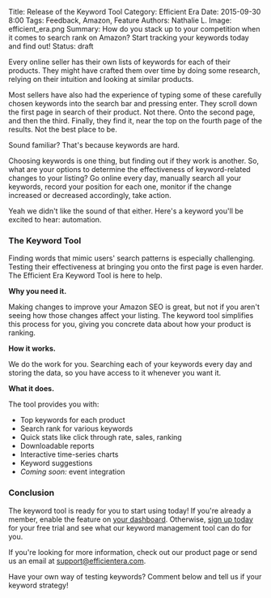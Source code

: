 Title: Release of the Keyword Tool
Category: Efficient Era
Date: 2015-09-30 8:00
Tags: Feedback, Amazon, Feature
Authors: Nathalie L.
Image: efficient_era.png
Summary: How do you stack up to your competition when it comes to search rank on Amazon? Start tracking your keywords today and find out!
Status: draft

Every online seller has their own lists of keywords for each of their products. They might have crafted them over time by doing some research, relying on their intuition and looking at similar products. 

Most sellers have also had the experience of typing some of these carefully chosen keywords into the search bar and pressing enter. They scroll down the first page in search of their product. Not there. Onto the second page, and then the third. Finally, they find it, near the top on the fourth page of the results. Not the best place to be.

Sound familiar? That's because keywords are hard. 

Choosing keywords is one thing, but finding out if they work is another. So, what are your options to determine the effectiveness of keyword-related changes to your listing? Go online every day, manually search all your keywords, record your position for each one, monitor if the change increased or decreased accordingly, take action. 

Yeah we didn't like the sound of that either. Here's a keyword you'll be excited to hear: automation.

### The Keyword Tool

Finding words that mimic users' search patterns is especially challenging. Testing their effectiveness at bringing you onto the first page is even harder. The Efficient Era Keyword Tool is here to help.

**Why you need it.**

Making changes to improve your Amazon SEO is great, but not if you aren't seeing how those changes affect your listing. The keyword tool simplifies this process for you, giving you concrete data about how your product is ranking. 

**How it works.**

We do the work for you. Searching each of your keywords every day and storing the data, so you have access to it whenever you want it.

**What it does.**

The tool provides you with: 

* Top keywords for each product
* Search rank for various keywords
* Quick stats like click through rate, sales, ranking
* Downloadable reports
* Interactive time-series charts
* Keyword suggestions
* *Coming soon:* event integration

### Conclusion

The keyword tool is ready for you to start using today! If you're already a member, enable the feature on [your dashboard](https://app.efficientera.com/login/?next=/settings/ "Log in"). Otherwise, [sign up today](https://app.efficientera.com/register/ "Sign up")  for your free trial and see what our keyword management tool can do for you.

If you're looking for more information, check out our product page or send us an email at [support@efficientera.com](support@efficientera.com).

Have your own way of testing keywords? Comment below and tell us if your keyword strategy! 
